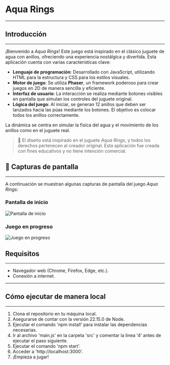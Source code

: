 # Aqua Rings
---

## Introducción
---
¡Bienvenido a *Aqua Rings*! Este juego está inspirado en el clásico juguete de agua con anillos, ofreciendo una experiencia nostálgica y divertida. Esta aplicación cuenta con varias características clave:

- **Lenguaje de programación**: Desarrollado con JavaScript, utilizando HTML para la estructura y CSS para los estilos visuales.
- **Motor de juego**: Se utiliza **Phaser**, un framework poderoso para crear juegos en 2D de manera sencilla y eficiente.
- **Interfaz de usuario**: La interacción se realiza mediante botones visibles en pantalla que simulan los controles del juguete original.
- **Lógica del juego**: Al iniciar, se generan 12 anillos que deben ser lanzados hacia las púas mediante los botones. El objetivo es colocar todos los anillos correctamente.

La dinámica se centra en simular la física del agua y el movimiento de los anillos como en el juguete real.

> 🎨 El diseño está inspirado en el juguete *Aqua Rings*, y todos los derechos pertenecen al creador original. Esta aplicación fue creada con fines educativos y no tiene intención comercial.


## 📸 Capturas de pantalla
---
A continuación se muestran algunas capturas de pantalla del juego *Aqua Rings*:

### Pantalla de inicio
![Pantalla de inicio](assets/screenshots/Pantalla_Inicio.png)

### Juego en progreso
![Juego en progreso](assets/screenshots/Pantalla_Progreso.png)


## Requisitos
---
- Navegador web (Chrome, Firefox, Edge, etc.).
- Conexión a internet.

---

## Cómo ejecutar de manera local
---
1. Clona el repositorio en tu máquina local.
2. Asegurarse de contar con la versión 22.15.0 de Node.
3. Ejecutar el comando 'npm install' para instalar las dependencias necesarias.
4. Ir al archivo 'main.js' en la carpeta 'src' y comentar la linea '4' antes de ejecutar el paso siguiente.
4. Ejecutar el comando 'npm start'.
5. Acceder a 'http://localhost:3000'.
3. ¡Empieza a jugar!

